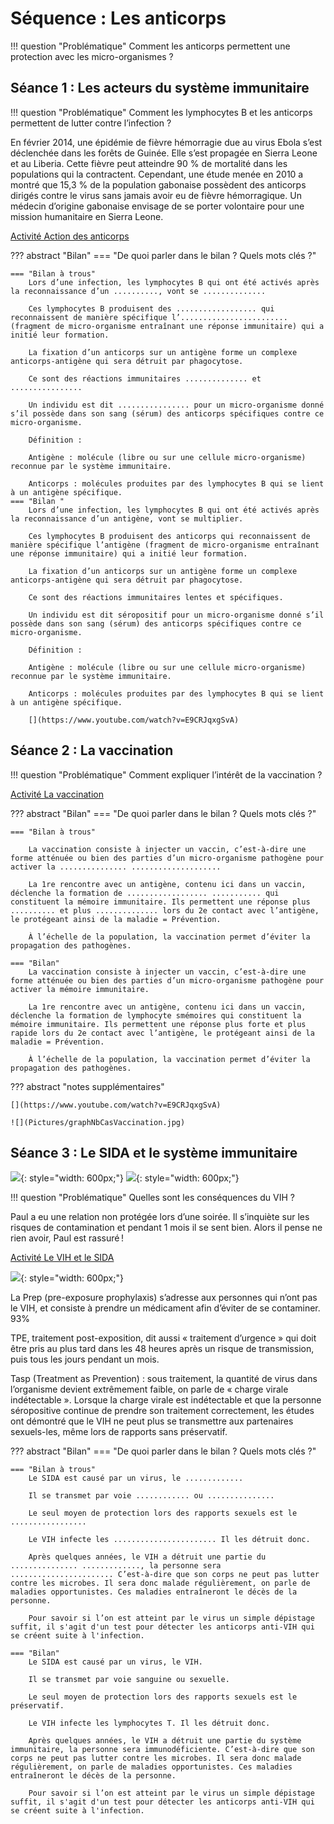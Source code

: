 # Séquence : Les anticorps

!!! question "Problématique"
    Comment les anticorps permettent une protection avec les micro-organismes ?

## Séance 1 : Les acteurs du système immunitaire

!!! question "Problématique"
    Comment les lymphocytes B et les anticorps permettent de lutter contre l’infection ?

En février 2014, une épidémie de fièvre hémorragie due au virus Ebola s’est déclenchée dans les forêts de Guinée. Elle s’est propagée en Sierra Leone et au Liberia. Cette fièvre peut atteindre 90 % de mortalité dans les populations qui la contractent. Cependant, une étude menée en 2010 a montré que 15,3 % de la population gabonaise possèdent des anticorps dirigés contre le virus sans jamais avoir eu de fièvre hémorragique. Un médecin d’origine gabonaise envisage de se porter volontaire pour une mission humanitaire en Sierra Leone.

[Activité Action des anticorps](../anticorps)





??? abstract "Bilan"
    === "De quoi parler dans le bilan ? Quels mots clés ?"

    === "Bilan à trous"
        Lors d’une infection, les lymphocytes B qui ont été activés après la reconnaissance d’un .........., vont se .............. 

        Ces lymphocytes B produisent des .................. qui reconnaissent de manière spécifique l’........................ (fragment de micro-organisme entraînant une réponse immunitaire) qui a initié leur formation.

        La fixation d’un anticorps sur un antigène forme un complexe anticorps-antigène qui sera détruit par phagocytose.

        Ce sont des réactions immunitaires .............. et ................

        Un individu est dit ................ pour un micro-organisme donné s’il possède dans son sang (sérum) des anticorps spécifiques contre ce micro-organisme.

        Définition : 

        Antigène : molécule (libre ou sur une cellule micro-organisme) reconnue par le système immunitaire.

        Anticorps : molécules produites par des lymphocytes B qui se lient à un antigène spécifique.
    === "Bilan "
        Lors d’une infection, les lymphocytes B qui ont été activés après la reconnaissance d’un antigène, vont se multiplier. 

        Ces lymphocytes B produisent des anticorps qui reconnaissent de manière spécifique l’antigène (fragment de micro-organisme entraînant une réponse immunitaire) qui a initié leur formation.

        La fixation d’un anticorps sur un antigène forme un complexe anticorps-antigène qui sera détruit par phagocytose.

        Ce sont des réactions immunitaires lentes et spécifiques.

        Un individu est dit séropositif pour un micro-organisme donné s’il possède dans son sang (sérum) des anticorps spécifiques contre ce micro-organisme.

        Définition : 

        Antigène : molécule (libre ou sur une cellule micro-organisme) reconnue par le système immunitaire.

        Anticorps : molécules produites par des lymphocytes B qui se lient à un antigène spécifique.

        [](https://www.youtube.com/watch?v=E9CRJqxgSvA)


## Séance 2 : La vaccination

!!! question "Problématique"
    Comment expliquer l’intérêt de la vaccination ?


[Activité La vaccination](../vaccin)



??? abstract "Bilan"
    === "De quoi parler dans le bilan ? Quels mots clés ?"


    === "Bilan à trous"

        La vaccination consiste à injecter un vaccin, c’est-à-dire une forme atténuée ou bien des parties d’un micro-organisme pathogène pour activer la ............... ....................

        La 1re rencontre avec un antigène, contenu ici dans un vaccin, déclenche la formation de .................. ........... qui constituent la mémoire immunitaire. Ils permettent une réponse plus .......... et plus .............. lors du 2e contact avec l’antigène, le protégeant ainsi de la maladie = Prévention.

        À l’échelle de la population, la vaccination permet d’éviter la propagation des pathogènes.

    === "Bilan"
        La vaccination consiste à injecter un vaccin, c’est-à-dire une forme atténuée ou bien des parties d’un micro-organisme pathogène pour activer la mémoire immunitaire.

        La 1re rencontre avec un antigène, contenu ici dans un vaccin, déclenche la formation de lymphocyte smémoires qui constituent la mémoire immunitaire. Ils permettent une réponse plus forte et plus rapide lors du 2e contact avec l’antigène, le protégeant ainsi de la maladie = Prévention.

        À l’échelle de la population, la vaccination permet d’éviter la propagation des pathogènes.

??? abstract "notes supplémentaires"

    [](https://www.youtube.com/watch?v=E9CRJqxgSvA)

    ![](Pictures/graphNbCasVaccination.jpg)

## Séance 3 : Le SIDA et le système immunitaire


![](Pictures/campagneSidaFrance.png){: style="width: 600px;"}
![](Pictures/nbCasSida2016.jpg){: style="width: 600px;"}

!!! question "Problématique"
    Quelles sont les conséquences du VIH ?

Paul a eu une relation non protégée lors d’une soirée. Il s’inquiète sur les risques de contamination et pendant 1 mois il se sent bien. Alors il pense ne rien avoir, Paul est rassuré !
 

[Activité Le VIH et le SIDA](../sida)

![](Pictures/prenventionVIH.png){: style="width: 600px;"}

La Prep (pre-exposure prophylaxis) s’adresse aux personnes qui n’ont pas le VIH, et consiste à prendre un médicament afin d’éviter de se contaminer. 93%

TPE, traitement post-exposition, dit aussi « traitement d’urgence » qui doit être pris au plus tard dans les 48 heures après un risque de transmission, puis tous les jours pendant un mois.

Tasp (Treatment as Prevention) : sous traitement, la quantité de virus dans l’organisme devient extrêmement faible, on parle de « charge virale indétectable ». Lorsque la charge virale est indétectable et que la personne séropositive continue de prendre son traitement correctement, les études ont démontré que le VIH ne peut plus se transmettre aux partenaires sexuels-les, même lors de rapports sans préservatif.


??? abstract "Bilan"
    === "De quoi parler dans le bilan ? Quels mots clés ?"


    === "Bilan à trous"
        Le SIDA est causé par un virus, le .............

        Il se transmet par voie ............ ou ...............

        Le seul moyen de protection lors des rapports sexuels est le .................

        Le VIH infecte les ....................... Il les détruit donc.

        Après quelques années, le VIH a détruit une partie du ............... ............., la personne sera ....................... C’est-à-dire que son corps ne peut pas lutter contre les microbes. Il sera donc malade régulièrement, on parle de maladies opportunistes. Ces maladies entraîneront le décès de la personne.

        Pour savoir si l’on est atteint par le virus un simple dépistage suffit, il s'agit d'un test pour détecter les anticorps anti-VIH qui se créent suite à l'infection.

    === "Bilan"
        Le SIDA est causé par un virus, le VIH.

        Il se transmet par voie sanguine ou sexuelle.

        Le seul moyen de protection lors des rapports sexuels est le préservatif.

        Le VIH infecte les lymphocytes T. Il les détruit donc.

        Après quelques années, le VIH a détruit une partie du système immunitaire, la personne sera immunodéficiente. C’est-à-dire que son corps ne peut pas lutter contre les microbes. Il sera donc malade régulièrement, on parle de maladies opportunistes. Ces maladies entraîneront le décès de la personne.

        Pour savoir si l’on est atteint par le virus un simple dépistage suffit, il s'agit d'un test pour détecter les anticorps anti-VIH qui se créent suite à l'infection.

